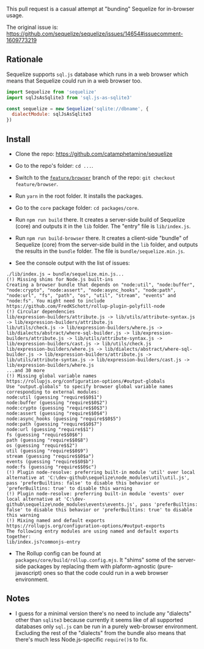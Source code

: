 This pull request is a casual attempt at "bunding" Sequelize for in-browser usage.

The original issue is:
https://github.com/sequelize/sequelize/issues/14654#issuecomment-1609773219

## Rationale

Sequelize supports `sql.js` database which runs in a web browser which means that Sequelize could run in a web browser too.

```js
import Sequelize from 'sequelize'
import sqlJsAsSqlite3 from 'sql.js-as-sqlite3'

const sequelize = new Sequelize('sqlite://dbname', {
  dialectModule: sqlJsAsSqlite3
})
````

## Install

* Clone the repo: https://github.com/catamphetamine/sequelize

* Go to the repo's folder: `cd ...`.

* Switch to the [`feature/browser`](https://github.com/catamphetamine/sequelize/tree/feature/browser) branch of the repo: `git checkout feature/browser`.

* Run `yarn` in the root folder. It installs the packages.

* Go to the `core` package folder: `cd packages/core`.

* Run `npm run build` there. It creates a server-side build of Sequelize (core) and outputs it in the `lib` folder. The "entry" file is `lib/index.js`.

* Run `npm run build-browser` there. It creates a client-side "bundle" of Sequelize (core) from the server-side build in the `lib` folder, and outputs the results in the `bundle` folder. The file is `bundle/sequelize.min.js`.

* See the console output with the list of issues:

```
./lib/index.js → bundle/sequelize.min.js...
(!) Missing shims for Node.js built-ins
Creating a browser bundle that depends on "node:util", "node:buffer", "node:crypto", "node:assert", "node:async_hooks", "node:path", "node:url", "fs", "path", "os", "util", "stream", "events" and "node:fs". You might need to include https://github.com/FredKSchott/rollup-plugin-polyfill-node
(!) Circular dependencies
lib/expression-builders/attribute.js -> lib/utils/attribute-syntax.js -> lib/expression-builders/attribute.js
lib/utils/check.js -> lib/expression-builders/where.js -> lib/dialects/abstract/where-sql-builder.js -> lib/expression-builders/attribute.js -> lib/utils/attribute-syntax.js -> lib/expression-builders/cast.js -> lib/utils/check.js
lib/expression-builders/where.js -> lib/dialects/abstract/where-sql-builder.js -> lib/expression-builders/attribute.js -> lib/utils/attribute-syntax.js -> lib/expression-builders/cast.js -> lib/expression-builders/where.js
...and 30 more
(!) Missing global variable names
https://rollupjs.org/configuration-options/#output-globals
Use "output.globals" to specify browser global variable names corresponding to external modules:
node:util (guessing "require$$0$1")
node:buffer (guessing "require$$0$2")
node:crypto (guessing "require$$0$3")
node:assert (guessing "require$$0$4")
node:async_hooks (guessing "require$$0$5")
node:path (guessing "require$$0$7")
node:url (guessing "require$$1")
fs (guessing "require$$0$6")
path (guessing "require$$0$8")
os (guessing "require$$2")
util (guessing "require$$0$9")
stream (guessing "require$$0$a")
events (guessing "require$$0$b")
node:fs (guessing "require$$0$c")
(!) Plugin node-resolve: preferring built-in module 'util' over local alternative at 'C:\dev-github\sequelize\node_modules\util\util.js', pass 'preferBuiltins: false' to disable this behavior or 'preferBuiltins: true' to disable this warning
(!) Plugin node-resolve: preferring built-in module 'events' over local alternative at 'C:\dev-github\sequelize\node_modules\events\events.js', pass 'preferBuiltins: false' to disable this behavior or 'preferBuiltins: true' to disable this warning
(!) Mixing named and default exports
https://rollupjs.org/configuration-options/#output-exports
The following entry modules are using named and default exports together:
lib/index.js?commonjs-entry
```

* The Rollup config can be found at `packages/core/build/rollup.config.mjs`. It "shims" some of the server-side packages by replacing them with plaform-agnostic (pure-javascript) ones so that the code could run in a web browser environment.

## Notes

* I guess for a minimal version there's no need to include any "dialects" other than `sqlite3` because currently it seems like of all supported databases only `sql.js` can be run in a purely web-browser environment. Excluding the rest of the "dialects" from the bundle also means that there's much less Node.js-specific `require()`s to fix.